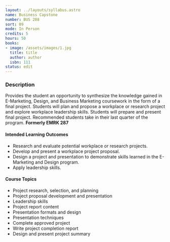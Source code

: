 ```yaml
---
layout: ../layouts/syllabus.astro
name: Business Capstone
number: BUS 288
sort: 09
mode: In Person
credits: 5
hours: 50
books:
- image: /assets/images/1.jpg
  title: title
  author: author
  isbn: 111
status: edit
---
```


<!-- Possibly rework into a new course that is more specific to construction of a static website -->
### Description
Provides the student an opportunity to synthesize the knowledge gained in E-Marketing, Design, and Business Marketing coursework in the form of a final project. Students will plan and propose a workplace or research project and explore workplace leadership skills. Students will prepare and present final project. Recommended students take in their last quarter of the program. **Formerly EMRK 287**

#### Intended Learning Outcomes
* Research and evaluate potential workplace or research projects.
* Develop and present a workplace project proposal.
* Design a project and presentation to demonstrate skills learned in the E-Marketing and Design program.
* Apply leadership skills.

#### Course Topics
* Project research, selection, and planning
* Project proposal development and presentation
* Leadership skills
* Project report content
* Presentation formats and design
* Presentation techniques
* Complete approved project
* Write project completion report
* Design and present project summary